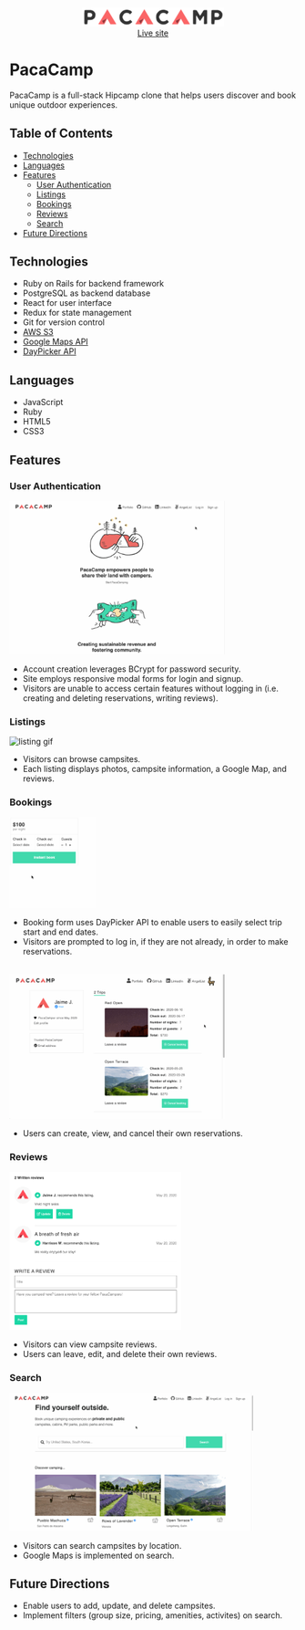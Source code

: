 <div align="center">
  <img width="250px" src="app/assets/images/pacacamp.png" alt="PacaCamp logo">
</div>

<div align="center">
    <a href="http://pacacamp.herokuapp.com/#/">Live site</a>
</div>

# PacaCamp

PacaCamp is a full-stack Hipcamp clone that helps users discover and book unique outdoor experiences. 

## Table of Contents 

- [Technologies](#technologies)
- [Languages](#languages)
- [Features](#features)
  * [User Authentication](#user-authentication)
  * [Listings](#listings)
  * [Bookings](#bookings)
  * [Reviews](#reviews)
  * [Search](#search)
- [Future Directions](#future-directions)

## Technologies

- Ruby on Rails for backend framework
- PostgreSQL as backend database
- React for user interface
- Redux for state management
- Git for version control
- [AWS S3](https://aws.amazon.com/s3/ "AWS S3")
- [Google Maps API](https://developers.google.com/maps/documentation/javascript/tutorial "Google Maps API")
- [DayPicker API](https://react-day-picker.js.org/ "DayPicker API")

## Languages 

- JavaScript
- Ruby
- HTML5
- CSS3

## Features

### User Authentication

<div>
  <img width="75%" src="read_me/modals.gif" alt="session modals gif">
</div>

- Account creation leverages BCrypt for password security. 
- Site employs responsive modal forms for login and signup.
- Visitors are unable to access certain features without logging in (i.e. creating and deleting reservations, writing reviews).

### Listings

<div>
  <img width="75%" src="read_me/listing.gif" alt="listing gif">
</div>

- Visitors can browse campsites.
- Each listing displays photos, campsite information, a Google Map, and reviews.

### Bookings

<div>
  <img width="30%" src="read_me/booking.gif" alt="booking gif">
</div>

- Booking form uses DayPicker API to enable users to easily select trip start and end dates.
- Visitors are prompted to log in, if they are not already, in order to make reservations.
</br></br>

<div>
  <img width="75%" src="read_me/trips.gif" alt="trips gif">
</div>

- Users can create, view, and cancel their own reservations.

### Reviews

<div>
  <img width="60%" src="read_me/reviews.png" alt="sample review">
</div>

- Visitors can view campsite reviews.
- Users can leave, edit, and delete their own reviews.

### Search

<div>
  <img width="85%" src="read_me/search.gif" alt="search gif">
</div>

- Visitors can search campsites by location.
- Google Maps is implemented on search.

## Future Directions
- Enable users to add, update, and delete campsites.
- Implement filters (group size, pricing, amenities, activites) on search. 
